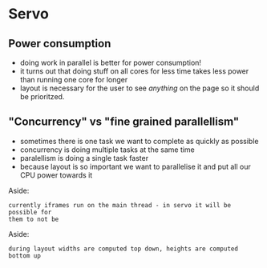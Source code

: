 # Servo

## Power consumption

- doing work in parallel is better for power consumption!
- it turns out that doing stuff on all cores for less time takes less power than
  running one core for longer
- layout is necessary for the user to see _anything_ on the page so it should be
  prioritzed.

## "Concurrency" vs "fine grained parallellism"

- sometimes there is one task we want to complete as quickly as possible
- concurrency is doing multiple tasks at the same time
- paralellism is doing a single task faster
- because layout is so important we want to parallelise it and put all our CPU
  power towards it

Aside:

    currently iframes run on the main thread - in servo it will be possible for
    them to not be

Aside:

    during layout widths are computed top down, heights are computed bottom up

